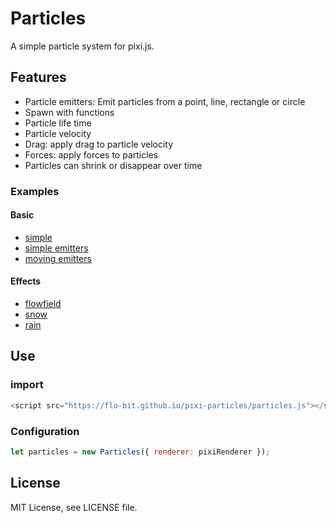 # Particles

A simple particle system for pixi.js.

## Features

- Particle emitters: Emit particles from a point, line, rectangle or circle
- Spawn with functions
- Particle life time
- Particle velocity
- Drag: apply drag to particle velocity
- Forces: apply forces to particles
- Particles can shrink or disappear over time

### Examples

#### Basic

- [simple](https://flo-bit.github.io/pixi-particles/demos/basic/simple.html)
- [simple emitters](https://flo-bit.github.io/pixi-particles/demos/basic/emitters.html)
- [moving emitters](https://flo-bit.github.io/pixi-particles/demos/basic/moving_emitters.html)

#### Effects

- [flowfield](https://flo-bit.github.io/pixi-particles/demos/effects/flowfield.html)
- [snow](https://flo-bit.github.io/pixi-particles/demos/effects/snow.html)
- [rain](https://flo-bit.github.io/pixi-particles/demos/effects/snow.html)

## Use

### import

```js
<script src="https://flo-bit.github.io/pixi-particles/particles.js"></script>
```

### Configuration

```js
let particles = new Particles({ renderer: pixiRenderer });
```

## License

MIT License, see LICENSE file.
